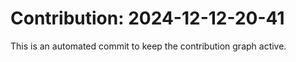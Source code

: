 # Contribution: 2024-12-12-20-41
This is an automated commit to keep the contribution graph active.
